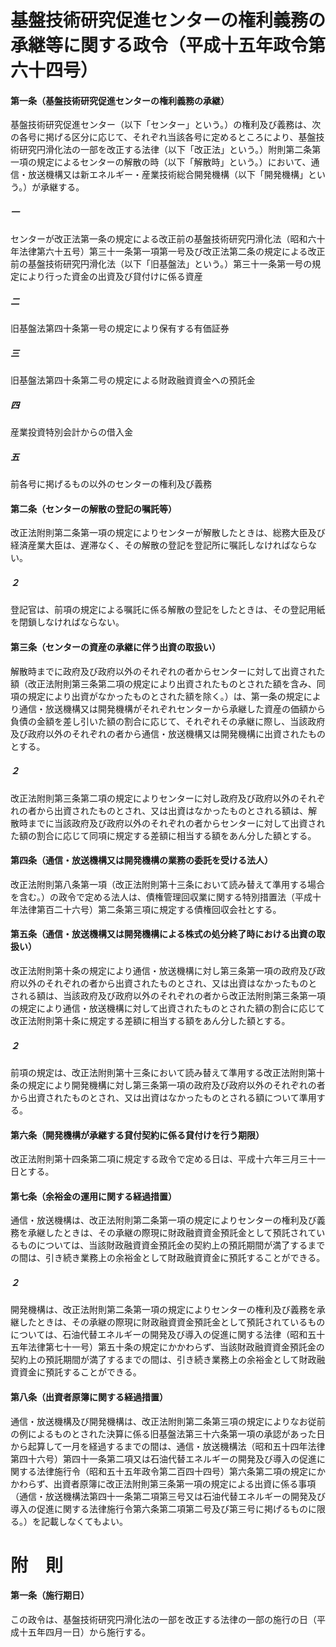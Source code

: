 # 基盤技術研究促進センターの権利義務の承継等に関する政令（平成十五年政令第六十四号）
#### 第一条（基盤技術研究促進センターの権利義務の承継）
基盤技術研究促進センター（以下「センター」という。）の権利及び義務は、次の各号に掲げる区分に応じて、それぞれ当該各号に定めるところにより、基盤技術研究円滑化法の一部を改正する法律（以下「改正法」という。）附則第二条第一項の規定によるセンターの解散の時（以下「解散時」という。）において、通信・放送機構又は新エネルギー・産業技術総合開発機構（以下「開発機構」という。）が承継する。
##### 一
センターが改正法第一条の規定による改正前の基盤技術研究円滑化法（昭和六十年法律第六十五号）第三十一条第一項第一号及び改正法第二条の規定による改正前の基盤技術研究円滑化法（以下「旧基盤法」という。）第三十一条第一号の規定により行った資金の出資及び貸付けに係る資産
##### 二
旧基盤法第四十条第一号の規定により保有する有価証券
##### 三
旧基盤法第四十条第二号の規定による財政融資資金への預託金
##### 四
産業投資特別会計からの借入金
##### 五
前各号に掲げるもの以外のセンターの権利及び義務
#### 第二条（センターの解散の登記の嘱託等）
改正法附則第二条第一項の規定によりセンターが解散したときは、総務大臣及び経済産業大臣は、遅滞なく、その解散の登記を登記所に嘱託しなければならない。
##### ２
登記官は、前項の規定による嘱託に係る解散の登記をしたときは、その登記用紙を閉鎖しなければならない。
#### 第三条（センターの資産の承継に伴う出資の取扱い）
解散時までに政府及び政府以外のそれぞれの者からセンターに対して出資された額（改正法附則第三条第二項の規定により出資されたものとされた額を含み、同項の規定により出資がなかったものとされた額を除く。）は、第一条の規定により通信・放送機構又は開発機構がそれぞれセンターから承継した資産の価額から負債の金額を差し引いた額の割合に応じて、それぞれその承継に際し、当該政府及び政府以外のそれぞれの者から通信・放送機構又は開発機構に出資されたものとする。
##### ２
改正法附則第三条第二項の規定によりセンターに対し政府及び政府以外のそれぞれの者から出資されたものとされ、又は出資はなかったものとされる額は、解散時までに当該政府及び政府以外のそれぞれの者からセンターに対して出資された額の割合に応じて同項に規定する差額に相当する額をあん分した額とする。
#### 第四条（通信・放送機構又は開発機構の業務の委託を受ける法人）
改正法附則第八条第一項（改正法附則第十三条において読み替えて準用する場合を含む。）の政令で定める法人は、債権管理回収業に関する特別措置法（平成十年法律第百二十六号）第二条第三項に規定する債権回収会社とする。
#### 第五条（通信・放送機構又は開発機構による株式の処分終了時における出資の取扱い）
改正法附則第十条の規定により通信・放送機構に対し第三条第一項の政府及び政府以外のそれぞれの者から出資されたものとされ、又は出資はなかったものとされる額は、当該政府及び政府以外のそれぞれの者から改正法附則第三条第一項の規定により通信・放送機構に対して出資されたものとされた額の割合に応じて改正法附則第十条に規定する差額に相当する額をあん分した額とする。
##### ２
前項の規定は、改正法附則第十三条において読み替えて準用する改正法附則第十条の規定により開発機構に対し第三条第一項の政府及び政府以外のそれぞれの者から出資されたものとされ、又は出資はなかったものとされる額について準用する。
#### 第六条（開発機構が承継する貸付契約に係る貸付けを行う期限）
改正法附則第十四条第二項に規定する政令で定める日は、平成十六年三月三十一日とする。
#### 第七条（余裕金の運用に関する経過措置）
通信・放送機構は、改正法附則第二条第一項の規定によりセンターの権利及び義務を承継したときは、その承継の際現に財政融資資金預託金として預託されているものについては、当該財政融資資金預託金の契約上の預託期間が満了するまでの間は、引き続き業務上の余裕金として財政融資資金に預託することができる。
##### ２
開発機構は、改正法附則第二条第一項の規定によりセンターの権利及び義務を承継したときは、その承継の際現に財政融資資金預託金として預託されているものについては、石油代替エネルギーの開発及び導入の促進に関する法律（昭和五十五年法律第七十一号）第五十条の規定にかかわらず、当該財政融資資金預託金の契約上の預託期間が満了するまでの間は、引き続き業務上の余裕金として財政融資資金に預託することができる。
#### 第八条（出資者原簿に関する経過措置）
通信・放送機構及び開発機構は、改正法附則第二条第三項の規定によりなお従前の例によるものとされた決算に係る旧基盤法第三十六条第一項の承認があった日から起算して一月を経過するまでの間は、通信・放送機構法（昭和五十四年法律第四十六号）第四十一条第二項又は石油代替エネルギーの開発及び導入の促進に関する法律施行令（昭和五十五年政令第二百四十四号）第六条第二項の規定にかかわらず、出資者原簿に改正法附則第三条第一項の規定による出資に係る事項（通信・放送機構法第四十一条第二項第三号又は石油代替エネルギーの開発及び導入の促進に関する法律施行令第六条第二項第二号及び第三号に掲げるものに限る。）を記載しなくてもよい。
# 附　則
#### 第一条（施行期日）
この政令は、基盤技術研究円滑化法の一部を改正する法律の一部の施行の日（平成十五年四月一日）から施行する。

